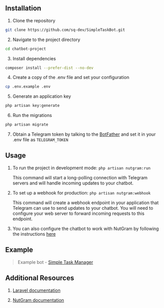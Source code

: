 ## Installation

1. Clone the repository 
```bash
git clone https://github.com/sq-dev/SimpleTaskBot.git
```
2. Navigate to the project directory
```bash
cd chatbot-project
```
3. Install dependencies
```bash
composer install --prefer-dist --no-dev
```
4. Create a copy of the .env file and set your configuration
```bash
cp .env.example .env
```
5. Generate an application key
```bash
php artisan key:generate
```
6. Run the migrations
```bash
php artisan migrate
```
7. Obtain a Telegram token by talking to the [BotFather](https://telegram.me/botfather) and set it in your .env file as `TELEGRAM_TOKEN`

## Usage

1. To run the project in development mode:
   ```php artisan nutgram:run```

   This command will start a long-polling connection with Telegram servers and will handle incoming updates to your chatbot.

2. To set up a webhook for production:
   ```php artisan nutgram:webhook```

   This command will create a webhook endpoint in your application that Telegram can use to send updates to your chatbot. You will need to configure your web server to forward incoming requests to this endpoint.

3. You can also configure the chatbot to work with NutGram by following the instructions [here](https://github.com/nutgram/nutgram)

## Example

>Example bot - [Simple Task Manager](https://t.me/SimpleTaskManagerBot)

## Additional Resources

1. [Laravel documentation](https://laravel.com/docs)

2. [NutGram documentation](https://github.com/nutgram/nutgram)

